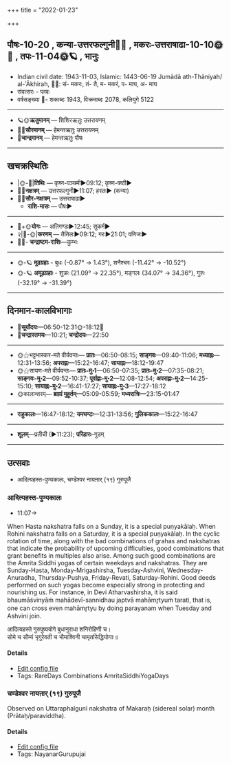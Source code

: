 +++
title = "2022-01-23"

+++
## पौषः-10-20  ,  कन्या-उत्तरफल्गुनी🌛🌌  ,  मकरः-उत्तराषाढा-10-10🌞🌌  ,  तपः-11-04🌞🪐  ,  भानुः
- Indian civil date: 1943-11-03, Islamic: 1443-06-19 Jumādā ath-Thāniyah/ al-ʾĀkhirah, 🌌🌞: सं- मकरः, तं- तै, म- मकरं, प- माघ, अ- माघ
- संवत्सरः - प्लवः
- वर्षसङ्ख्या 🌛- शकाब्दः 1943, विक्रमाब्दः 2078, कलियुगे 5122
___________________
- 🪐🌞**ऋतुमानम्** — शिशिरऋतुः उत्तरायणम्
- 🌌🌞**सौरमानम्** — हेमन्तऋतुः उत्तरायणम्
- 🌛**चान्द्रमानम्** — हेमन्तऋतुः पौषः
___________________


## खचक्रस्थितिः
- |🌞-🌛|**तिथिः** — कृष्ण-पञ्चमी►09:12; कृष्ण-षष्ठी►  
- 🌌🌛**नक्षत्रम्** — उत्तरफल्गुनी►11:07; हस्तः► (कन्या)  
- 🌌🌞**सौर-नक्षत्रम्** — उत्तराषाढा►  
  - **राशि-मासः** — पौषः► 
___________________
- 🌛+🌞**योगः** — अतिगण्डः►12:45; सुकर्म►  
- २|🌛-🌞|**करणम्** — तैतिलः►09:12; गरः►21:01; वणिजः►  
- 🌌🌛- **चन्द्राष्टम-राशिः**—कुम्भः  
___________________
- 🌞-🪐 **मूढग्रहाः** - बुधः (-0.87° → 1.43°), शनैश्चरः (-11.42° → -10.52°)
- 🌞-🪐 **अमूढग्रहाः** - शुक्रः (21.09° → 22.35°), मङ्गलः (34.07° → 34.36°), गुरुः (-32.19° → -31.39°)
___________________


## दिनमान-कालविभागाः
- 🌅**सूर्योदयः**—06:50-12:31🌞️-18:12🌇  
- 🌛**चन्द्रास्तमयः**—10:21; **चन्द्रोदयः**—22:50  
___________________
- 🌞⚝भट्टभास्कर-मते वीर्यवन्तः— **प्रातः**—06:50-08:15; **साङ्गवः**—09:40-11:06; **मध्याह्नः**—12:31-13:56; **अपराह्णः**—15:22-16:47; **सायाह्नः**—18:12-19:47  
- 🌞⚝सायण-मते वीर्यवन्तः— **प्रातः-मु॰1**—06:50-07:35; **प्रातः-मु॰2**—07:35-08:21; **साङ्गवः-मु॰2**—09:52-10:37; **पूर्वाह्णः-मु॰2**—12:08-12:54; **अपराह्णः-मु॰2**—14:25-15:10; **सायाह्नः-मु॰2**—16:41-17:27; **सायाह्नः-मु॰3**—17:27-18:12  
- 🌞कालान्तरम्— **ब्राह्मं मुहूर्तम्**—05:09-05:59; **मध्यरात्रिः**—23:15-01:47  
___________________
- **राहुकालः**—16:47-18:12; **यमघण्टः**—12:31-13:56; **गुलिककालः**—15:22-16:47  
___________________
- **शूलम्**—प्रतीची (►11:23); **परिहारः**–गुडम्  
___________________

## उत्सवाः
- आदित्यहस्त-पुण्यकालः, चण्डेश्वर नायऩार् (१९) गुरुपूजै
### आदित्यहस्त-पुण्यकालः
- 11:07→



When Hasta nakshatra falls on a Sunday, it is a special puṇyakālaḥ. When Rohini nakshatra falls on a Saturday, it is a special puṇyakālaḥ. In the cyclic rotation of time, along with the bad combinations of grahas and nakshatras that indicate the probability of upcoming difficulties, good combinations that grant benefits in multiples also arise. Among such good combinations are the Amrita Siddhi yogas of certain weekdays and nakshatras. They are Sunday-Hasta, Monday-Mrigashirsha, Tuesday-Ashvini, Wednesday-Anuradha, Thursday-Pushya, Friday-Revati, Saturday-Rohini. Good deeds performed on such yogas become especially strong in protecting and nourishing us.
For instance, in Devi Atharvashirsha, it is said bhaumāśvinyāṁ mahādevī-sannidhau japtvā mahāmr̥tyuṁ tarati, that is, one can cross even mahāmr̥tyu by doing parayanam when Tuesday and Ashvini join.

आदित्यहस्ते गुरुपुष्ययोगे बुधानुराधा शनिरोहिणी च।  
सोमे च सौम्यं भृगुरेवती च भौमाश्विनी चामृतसिद्धियोगाः॥



#### Details
- [Edit config file](https://github.com/jyotisham/adyatithi/blob/master/time_focus/amrita-siddhi/description_only/Adityahasta-puNyakAlaH.toml)
- Tags: RareDays Combinations AmritaSiddhiYogaDays


### चण्डेश्वर नायऩार् (१९) गुरुपूजै

Observed on Uttaraphalgunī nakshatra of Makaraḥ (sidereal solar) month (Prātaḥ/paraviddha). 



#### Details
- [Edit config file](https://github.com/jyotisham/adyatithi/blob/master/mahApuruSha/nAyanAr/sidereal_solar_month/nakshatra/10/12/caNDEzvara_nAyan2Ar_%2819%29_gurupUjai.toml)
- Tags: NayanarGurupujai


